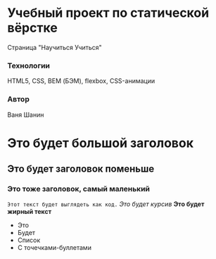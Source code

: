 # Учебный проект по статической вёрстке
Страница "Научиться Учиться"

### Технологии
HTML5, CSS, BEM (БЭМ), flexbox, CSS-анимации

### Автор
Ваня Шанин

# Это будет большой заголовок
## Это будет заголовок поменьше
### Это тоже заголовок, самый маленький
``` Этот текст будет выглядеть как код. ```
*Это будет курсив*
**Это будет жирный текст**
- Это
- Будет
- Список
- С точечками-буллетами
